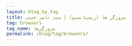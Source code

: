 ```yaml
---
layout: blog_by_tag
title: مرورگر ها (ریسپانسیو) | سید ناصر حسنی
tag: browsers
tag_name: مرورگرها
permalink: /blog/tag/browsers/
---
```

